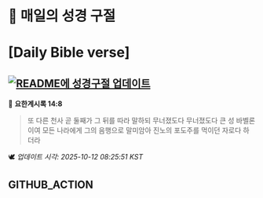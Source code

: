# 🙏 매일의 성경 구절
# [Daily Bible verse]
## [![README에 성경구절 업데이트](https://github.com/DONGSUKA/first_test/actions/workflows/update-readme-bible.yml/badge.svg)](https://github.com/DONGSUKA/first_test/actions/workflows/update-readme-bible.yml)
<!-- START_BIBLE_VERSE -->
📖 **요한계시록 14:8**
> 또 다른 천사 곧 둘째가 그 뒤를 따라 말하되 무너졌도다 무너졌도다 큰 성 바벨론이여 모든 나라에게 그의 음행으로 말미암아 진노의 포도주를 먹이던 자로다 하더라

🕊️ _업데이트 시각: 2025-10-12 08:25:51 KST_
  <!-- END_BIBLE_VERSE -->
## GITHUB_ACTION
